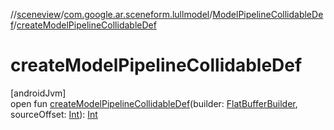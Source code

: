 //[sceneview](../../../index.md)/[com.google.ar.sceneform.lullmodel](../index.md)/[ModelPipelineCollidableDef](index.md)/[createModelPipelineCollidableDef](create-model-pipeline-collidable-def.md)

# createModelPipelineCollidableDef

[androidJvm]\
open fun [createModelPipelineCollidableDef](create-model-pipeline-collidable-def.md)(builder: [FlatBufferBuilder](../../com.google.flatbuffers/-flat-buffer-builder/index.md), sourceOffset: [Int](https://kotlinlang.org/api/latest/jvm/stdlib/kotlin/-int/index.html)): [Int](https://kotlinlang.org/api/latest/jvm/stdlib/kotlin/-int/index.html)
